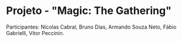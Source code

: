 # Projeto - "Magic: The Gathering"
Participantes: Nícolas Cabral, Bruno Dias, Armando Souza Neto, Fábio Gabrielli, Vitor Peccinin.
